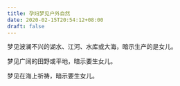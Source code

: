 ```yaml
---
title: 孕妇梦见户外自然
date: 2020-02-15T20:54:12+08:00
draft: false
---
```


梦见波澜不兴的湖水、江河、水库或大海，暗示生产的是女儿。<br>

梦见广阔的田野或平地，暗示要生女儿。<br>

梦见在海上祈祷，暗示要生女儿。<br>
